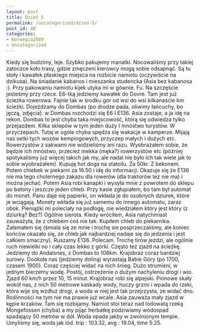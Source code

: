 ```yaml
---
layout: post
title: Dzień 5
permalink: /uncategorized/dzien-5/
post_id: 48
categories: 
- Norwegia2009
- Uncategorized
---
```


Kiedy się budzimy, leje. Szybko pakujemy manatki. Nocowaliśmy przy takiej zatoczce koło trasy, gdzie zmęczeni kierowcy mogą sobie odsapnąć. Są tu stoły i kawałek płaskiego miejsca na rozbicie namiotu (oczywiście na dzikusa). Na śniadanie kabanos i mieszanka studencka (Asia bez kabanosa :). Przy pakowaniu namiotu kijek utyka mi w gównie. Fu. Na szczęście jesteśmy przy rzece. E6-tką jedziemy kawałek do Dovre. Tam jest już ścieżka rowerowa. Fajnie tak w środku gór od wsi do wsi kilkanaście km ścieżki. Dojeżdżamy do Dombas (po drodze pada, oliwimy łańcuchy, bo jęczą, zdjęcia). w Dombas rozchodzi się E6 I E136. Asia zostaje, a ja idę na rekon. Dombas to jest chyba taka miejscowość, którą się odwiedza tylko przejazdem. Kilka sklepów w tym jeden duży I mnóstwo turystów. W przyczepach. Tutaj w ogóle chyba spędza się wakacje w kamperze. Mijają nas setki tych wozów kempingowych, przyczep małych i dużych etc. Rowerzystów z sakwami nie widzieliśmy ani razu. Wyobrażałem sobie, że będzie ich mnóstwo, przecież mekka (męka?) rowerzystów etc (później spotykaliśmy już więcej takich jak my, ale nadal nie było ich tak wiele jak to sobie wyobrażałem). Kupuję hot doga na statoilu. Za 50kr. Z bekonem. Potem chlebek w piekarni za 16.50 i idę do informacji. Okazuje się że E136 nie ma tego cholernego zakazu dla rowerów (dla traktorów tez nie ma) i można jechać. Potem Asia robi kanapki i wysyła mnie z powrotem do sklepu po batony i jeszcze jeden chleb. Przy kasie zgłupiałem, bo tam był automat do monet. Panu daje się papierki, on wkłada je do osobnych dziurek, które je wciągają. Monety wkłada się już samemu do innego automatu, zaraz obok. Pieniążki mi poleciały na podłogę, nie wiedziałem który jest który (z dziurką? Bez?) Ogólnie sierota. Kiedy wróciłem, Asia natychmiast zauważyła, że z chlebem coś nie tak. Kupiłem chleb do piekarnika. Załamałem się (śmiala się ze mnie i trochę sie posprzeczaliśmy, ale koniec końców okazało się, ze chleb jak najbardziej nadaje się do jedzenia i jest całkiem smaczny). Ruszamy E136. Polecam. Trochę tirów jeździ, ale ogólnie ruch niewielki no i cały czas lekko z górki. Często też zjazd na ścieżkę. Jedziemy do Andalsnes, z Dombas to 108km. Krajobraz coraz bardziej surowy. Dookoła nas (jedziemy doliną) wyrastają Babie Góry (po 1700, czasem 1900). Coraz częściej widać na nich śnieg. Dużo strumieni, w jednym bierzemy wodę. Postój, ostrzeżenie o dużym nachyleniu drogi i wio. Zjazd 60 km/h przez 10, 15 minut. Krajobraz robi się alpejski. Pionowe skały wokół nas, z nich 50 metrowe kaskady wody, huczy grzmi i wpada do rzeki, która wije się wzdłuż drogi, a woda w niej jest tak przejrzysta, ze widać dno. Roślinności na tym nie ma prawie już wcale. Asia zauważa mały zjazd w kępie krzaków. Tam się rozbijamy. Namiot stoi teraz nad lodowatą rzeką Mongefossen (chyba) a my pijąc herbatkę podziwiamy wodospad spadający 50 metrów w dół. Woda opada jakby w zwolnionym tempie. Umyliśmy się, woda jak lód. trip : 103.32, avg : 19.04, time 5:25.